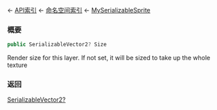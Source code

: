 ← [API索引](Api-Index) ← [命名空间索引](Namespace-Index) ← [MySerializableSprite](VRage.Game.GUI.TextPanel.MySerializableSprite)

### 概要

```csharp
public SerializableVector2? Size
```

Render size for this layer. If not set, it will be sized to take up the whole texture

### 返回

[SerializableVector2?](https://docs.microsoft.com/en-us/dotnet/api/System.Nullable-1?view=netframework-4.6)

